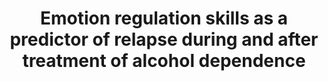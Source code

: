 --- 
abstract: '' 
authors: 
 - M Berking
 -  M Margraf
 -  admin
 -  P Wuppermann
 -  S Hofmann
 -  K Junghanns
doi: '' 
featured: false 
publication: '*Journal of Consulting and Clinical Psychology*, 114' 
publication_short: '' 
publishDate: '2011-01-01' 
title: 'Emotion regulation skills as a predictor of relapse during and after treatment of alcohol dependence' 
url_code: '' 
url_dataset: '' 
url_pdf: '' 
url_poster: '' 
url_project: '' 
url_slides: '' 
url_source: '' 
url_video: '' 
---